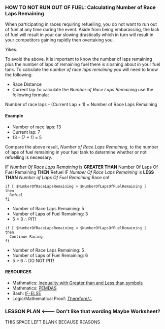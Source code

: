 ### HOW TO NOT RUN OUT OF FUEL: Calculating Number of Race Laps Remaining

When participating in races requiring refuelling, you do not want to run out of fuel at any time during the event. Aside from being embarassing, the lack of fuel will result in your car slowing drastically which in turn will result in your competitors gaining rapidly then overtaking you. 

Yikes.

To avoid the above, it is important to know the number of laps remaining plus the number of laps of remaining fuel there is sloshing about in your fuel tank. To calculate the *number of race laps remaining* you will need to know the following:
- Race Distance
- Current lap
To calculate the *Number of Race Laps Remaining* use the following formula:

Number of race laps - (Current Lap + 1) = Number of Race Laps Remaining

#### Example
- Number of race laps: 13
- Current lap: 7 
- 13 - (7 + 1) = 5

Compare the above result, *Number of Race Laps Remaining*, to the number of laps of fuel remaining in your fuel tank to determine whether or not refuelling is necessary.

IF *Number Of Race Laps Remaining* is **GREATER THAN** Number Of Laps Of Fuel Remaining **THEN** Refuel 
IF *Number Of Race Laps Remaining* is **LESS THAN** *Number of Laps Of Fuel Remaining* Race on!

```
if [ $NumberOfRaceLapsRemaining > $NumberOfLapsOfFuelRemaining ]
then
  Refuel
fi
```
- Number of Race Laps Remaining: 5
- Number of Laps of Fuel Remaining: 3
- 5 > 3 ∴ PIT!

```
if [ $NumberOfRaceLapsRemaining < $NumberOfLapsOfFuelRemaining ]
then
  Continue Racing
fi
```
- Number of Race Laps Remaining: 5
- Number of Laps of Fuel Remaining: 6
- 5 > 6 ∴ DO NOT PIT!

#### RESOURCES 
- Mathmatics: [Inequality with Greater than and Less than symbols](https://www.smartickmethod.com/blog/math/mathematical-curiosities/math-symbols-greater-than-less-than-equal/)
- Mathmatics: [PEMDAS](https://www.purplemath.com/modules/orderops.htm) 
- Bash: [IF-ELSE](https://linuxize.com/post/bash-if-else-statement/)
- Logic/Mathematical Proof: [Therefore/∴](https://en.wikipedia.org/wiki/Therefore_sign)

### LESSON PLAN <--- Don't like that wording Maybe Worksheet?
THIS SPACE LEFT BLANK BECAUSE REASONS

